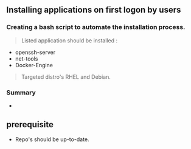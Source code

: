 ## Installing applications on first logon by users
### Creating a bash script to automate the installation process.
 > Listed application should be installed :
  * openssh-server
  * net-tools
  * Docker-Engine
> Targeted distro's RHEL and Debian.

### Summary
 *

## prerequisite
 * Repo's should be up-to-date.
